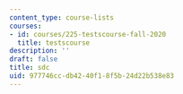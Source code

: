 ```yaml
---
content_type: course-lists
courses:
- id: courses/225-testscourse-fall-2020
  title: testscourse
description: ''
draft: false
title: sdc
uid: 977746cc-db42-40f1-8f5b-24d22b538e83
---
```

